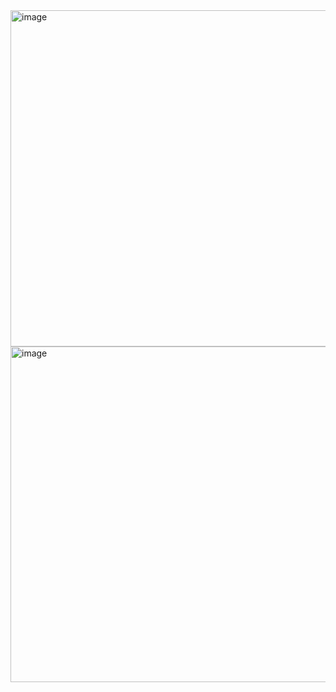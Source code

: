 <img width="619" height="538" alt="image" src="https://github.com/user-attachments/assets/dedc219f-055b-47e6-a684-33813b5b8637" />
<img width="613" height="537" alt="image" src="https://github.com/user-attachments/assets/80a57ef2-6b60-4fe4-aa8a-eeb317bb6739" />
